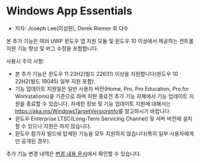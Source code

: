 # Windows App Essentials #

* 저자: Joseph Lee(이성원), Derek Riemer 외 다수

본 추가 기능은 여러 UWP 윈도우 앱 지원 모듈 및 윈도우 10 이상에서 제공하는 컨트롤 지원 기능 향상 및 버그 수정을 포함합니다.

사용시 주의 사항:

* 본 추가 기능은 윈도우 11 23H2(빌드 22631) 이상을 지원합니다(윈도우 10 22H2(빌드 19045) 일부 지원 포함).
* 기능 업데이트 지원일은 일반 사용자 버전(Home, Pro, Pro Education, Pro for Workstations)을
  기준으로 하며 지원 종료전 추가 기능 자체에서 기능 업데이트 지원을 종료할 수 있습니다. 자세한 정보 및 기능 업데이트 지원에
  대해서는 <https://aka.ms/WindowsTargetVersioninfo>를 참고하시기 바랍니다.
* 윈도우 Enterprise LTSC(Long-Term Servicing Channel) 및 서버 버전에 설치할 수 있으나 지원은 하지
  않습니다.
* 윈도우 참가자 빌드에 탑제된 기능을 모두 지원하지 않습니다(특히 일부 사용자에게만 공개된 경우).

추가 기능 변경 내역은 [변경 내용 문서][1]에서 확인할 수 있습니다.

[1]: https://github.com/josephsl/wintenapps/blob/main/changes.md
